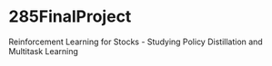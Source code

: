 # 285FinalProject
Reinforcement Learning for Stocks - Studying Policy Distillation and Multitask Learning
